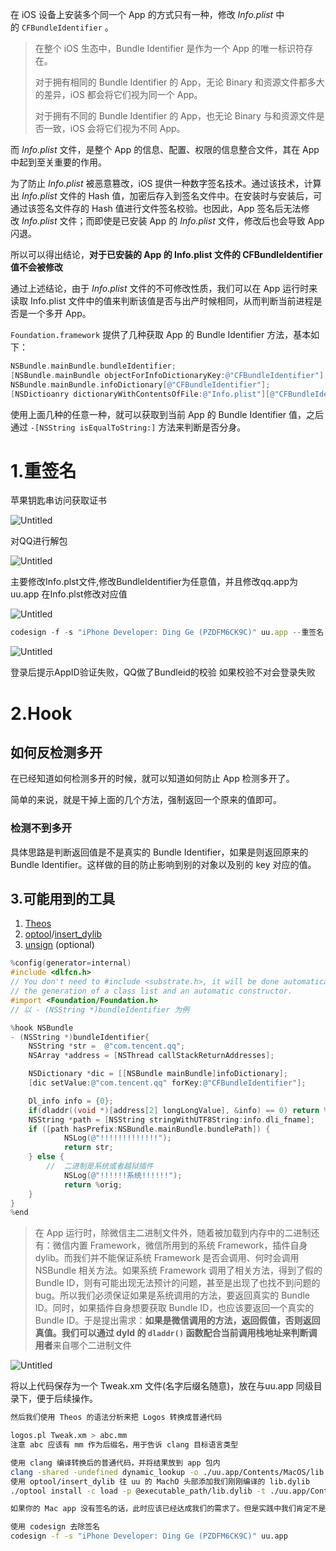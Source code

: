 在 iOS 设备上安装多个同一个 App 的方式只有一种，修改 *Info.plist* 中的 `CFBundleIdentifier` 。

> 在整个 iOS 生态中，Bundle Identifier 是作为一个 App 的唯一标识符存在。
>
>
> 对于拥有相同的 Bundle Identifier 的 App，无论 Binary 和资源文件都多大的差异，iOS 都会将它们视为同一个 App。
>
> 对于拥有不同的 Bundle Identifier 的 App，也无论 Binary 与和资源文件是否一致，iOS 会将它们视为不同 App。
>

而 *Info.plist* 文件，是整个 App 的信息、配置、权限的信息整合文件，其在 App 中起到至关重要的作用。

为了防止 *Info.plist* 被恶意篡改，iOS 提供一种数字签名技术。通过该技术，计算出 *Info.plist* 文件的 Hash 值，加密后存入到签名文件中。在安装时与安装后，可通过该签名文件存的 Hash 值进行文件签名校验。也因此，App 签名后无法修改 *Info.plist* 文件；而即使是已安装 App 的 *Info.plist* 文件，修改后也会导致 App 闪退。

所以可以得出结论，**对于已安装的 App 的 Info.plist 文件的 CFBundleIdentifier 值不会被修改**

通过上述结论，由于 *Info.plist* 文件的不可修改性质，我们可以在 App 运行时来读取 Info.plist 文件中的值来判断该值是否与出产时候相同，从而判断当前进程是否是一个多开 App。

`Foundation.framework` 提供了几种获取 App 的 Bundle Identifier 方法，基本如下：

```objectivec
NSBundle.mainBundle.bundleIdentifier;
[NSBundle.mainBundle objectForInfoDictionaryKey:@"CFBundleIdentifier"];
NSBundle.mainBundle.infoDictionary[@"CFBundleIdentifier"];
[NSDictioanry dictionaryWithContentsOfFile:@"Info.plist"][@"CFBundleIdentifier"]

```

使用上面几种的任意一种，就可以获取到当前 App 的 Bundle Identifier 值，之后通过 `-[NSString isEqualToString:]` 方法来判断是否分身。

# 1.重签名

苹果钥匙串访问获取证书

![Untitled](https://s3-us-west-2.amazonaws.com/secure.notion-static.com/2ac0b973-90b9-4ff3-99fe-461fe87c975b/Untitled.png)

对QQ进行解包

![Untitled](https://s3-us-west-2.amazonaws.com/secure.notion-static.com/ecf1b64e-1d1c-46d6-acb0-4ec2000b422a/Untitled.png)

主要修改Info.plst文件,修改BundleIdentifier为任意值，并且修改qq.app为uu.app 在Info.plst修改对应值

![Untitled](https://s3-us-west-2.amazonaws.com/secure.notion-static.com/c68194cf-a041-4730-8572-aab770afdcdb/Untitled.png)

```jsx
codesign -f -s "iPhone Developer: Ding Ge (PZDFM6CK9C)" uu.app --重签名
```

![Untitled](https://s3-us-west-2.amazonaws.com/secure.notion-static.com/e66c9dfc-27b4-441b-983f-a73745a88151/Untitled.png)

登录后提示AppID验证失败，QQ做了Bundleid的校验 如果校验不对会登录失败

# 2.Hook

## 如何反检测多开

在已经知道如何检测多开的时候，就可以知道如何防止 App 检测多开了。

简单的来说，就是干掉上面的几个方法，强制返回一个原来的值即可。

### 检测不到多开

具体思路是判断返回值是不是真实的 Bundle Identifier，如果是则返回原来的 Bundle Identifier。这样做的目的防止影响到别的对象以及别的 key 对应的值。

## 3.**可能用到的工具**

1. [Theos](https://github.com/theos/theos)
2. [optool](https://github.com/alexzielenski/optool)/[insert_dylib](https://github.com/Tyilo/insert_dylib)
3. [unsign](https://github.com/steakknife/unsign) (optional)

```objectivec
%config(generator=internal)
#include <dlfcn.h>
// You don't need to #include <substrate.h>, it will be done automatically, as will
// the generation of a class list and an automatic constructor.
#import <Foundation/Foundation.h>
// 以 - (NSString *)bundleIdentifier 为例

%hook NSBundle
- (NSString *)bundleIdentifier{
    NSString *str =  @"com.tencent.qq";
    NSArray *address = [NSThread callStackReturnAddresses];

    NSDictionary *dic = [[NSBundle mainBundle]infoDictionary];
    [dic setValue:@"com.tencent.qq" forKey:@"CFBundleIdentifier"];

    Dl_info info = {0};
    if(dladdr((void *)[address[2] longLongValue], &info) == 0) return %orig;
    NSString *path = [NSString stringWithUTF8String:info.dli_fname];
    if ([path hasPrefix:NSBundle.mainBundle.bundlePath]) {
    		NSLog(@"!!!!!!!!!!!!!");
            return str;
    } else {
        //  二进制是系统或者越狱插件
    		NSLog(@"!!!!!!系统!!!!!!");
        	return %orig;
    }
}
%end
```

> 在 App 运行时，除微信主二进制文件外，随着被加载到内存中的二进制还有：微信内置 Framework，微信所用到的系统 Framework，插件自身 dylib。而我们并不能保证系统 Framework 是否会调用、何时会调用 NSBundle 相关方法。如果系统 Framework 调用了相关方法，得到了假的 Bundle ID，则有可能出现无法预计的问题，甚至是出现了也找不到问题的bug。所以我们必须保证如果是系统调用的方法，要返回真实的 Bundle ID。同时，如果插件自身想要获取 Bundle ID，也应该要返回一个真实的 Bundle ID。于是提出需求：**如果是微信调用的方法，返回假值，否则返回真值。**我们可以通过 dyld 的 `dladdr()` 函数配合当前调用栈地址来判断**调用者**来自哪个二进制文件
>

![Untitled](https://s3-us-west-2.amazonaws.com/secure.notion-static.com/250aafdc-5c09-43c3-8c89-33066a633d58/Untitled.png)

将以上代码保存为一个 Tweak.xm 文件(名字后缀名随意)，放在与uu.app 同级目录下，便于后续操作。

```bash
然后我们使用 Theos 的语法分析来把 Logos 转换成普通代码

logos.pl Tweak.xm > abc.mm
注意 abc 应该有 mm 作为后缀名，用于告诉 clang 目标语言类型

使用 clang 编译转换后的普通代码，并将结果放到 app 包内
clang -shared -undefined dynamic_lookup -o ./uu.app/Contents/MacOS/lib.dylib ./abc.mm
使用 optool/insert_dylib 往 uu 的 MachO 头部添加我们刚刚编译的 lib.dylib
./optool install -c load -p @executable_path/lib.dylib -t ./uu.app/Contents/MacOS/uu

如果你的 Mac app 没有签名的话，此时应该已经达成我们的需求了。但是实践中我们肯定不是对自己导出的未签名 Mac app 下黑手。所以需要去掉这个签名或重签名。因为笔者没有钱买开发者账号，故不知道如何重签名。

使用 codesign 去除签名
codesign -f -s "iPhone Developer: Ding Ge (PZDFM6CK9C)" uu.app
```
